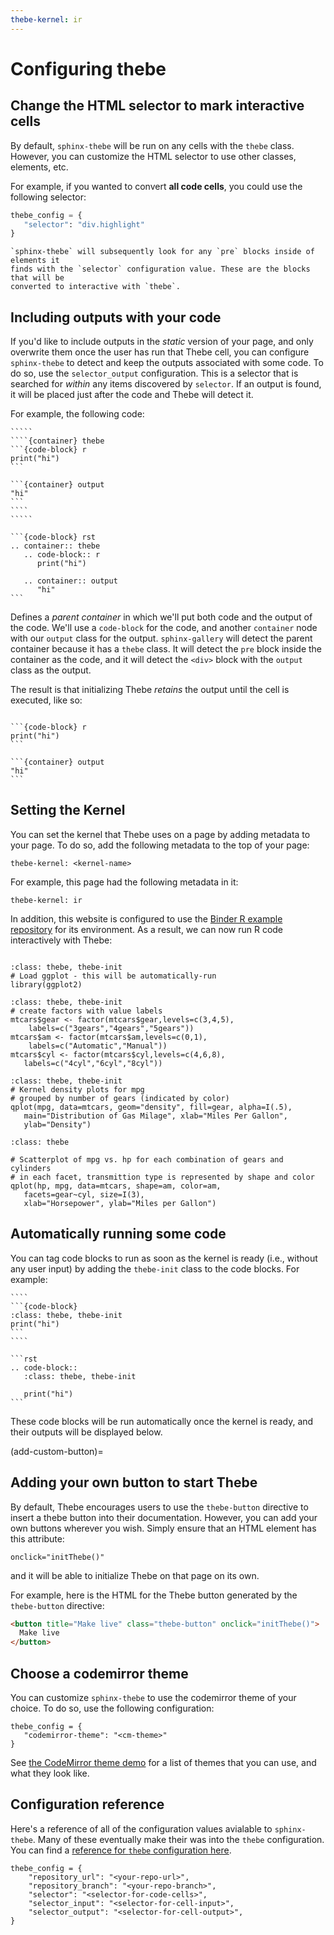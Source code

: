 ```yaml
---
thebe-kernel: ir
---
```


# Configuring thebe

## Change the HTML selector to mark interactive cells

By default, `sphinx-thebe` will be run on any cells with the `thebe` class.
However, you can customize the HTML selector to use other classes, elements, etc.

For example, if you wanted to convert **all code cells**, you could use the following
selector:

```python
thebe_config = {
   "selector": "div.highlight"
}
```

```{note}
`sphinx-thebe` will subsequently look for any `pre` blocks inside of elements it
finds with the `selector` configuration value. These are the blocks that will be
converted to interactive with `thebe`.
```

## Including outputs with your code

If you'd like to include outputs in the *static* version of your page, and only
overwrite them once the user has run that Thebe cell, you can configure `sphinx-thebe`
to detect and keep the outputs associated with some code. To do so, use
the `selector_output` configuration. This is a selector that is searched for *within* any
items discovered by `selector`. If an output is found, it will be placed just after the
code and Thebe will detect it.

For example, the following code:

``````{tabbed} MyST Markdown
`````
````{container} thebe
```{code-block} r
print("hi")
```

```{container} output
"hi"
```
````
`````
``````

``````{tabbed} reStructuredText
```{code-block} rst
.. container:: thebe
   .. code-block:: r
      print("hi")

   .. container:: output
      "hi"
```
``````

Defines a *parent container* in which we'll put both code and the output of the
code. We'll use a `code-block` for the code, and another `container` node with our
`output` class for the output. `sphinx-gallery` will detect the parent container because
it has a `thebe` class. It will detect the `pre` block inside the container as the
code, and it will detect the `<div>` block with the `output` class as the output.

The result is that initializing Thebe *retains* the output until the cell is
executed, like so:

```{thebe-button}
```

````{container} thebe
```{code-block} r
print("hi")
```

```{container} output
"hi"
```
````

## Setting the Kernel

You can set the kernel that Thebe uses on a page by adding metadata to your
page. To do so, add the following metadata to the top of your page:

```
thebe-kernel: <kernel-name>
```

For example, this page had the following metadata in it:

```
thebe-kernel: ir
```

In addition, this website is configured to use the [Binder R example repository](https://github.com/binder-examples/r)
for its environment. As a result, we can now run R code interactively with Thebe:


```{thebe-button} Launch thebe in R
```

```{code-block}
:class: thebe, thebe-init
# Load ggplot - this will be automatically-run
library(ggplot2)
```

```{code-block}
:class: thebe, thebe-init
# create factors with value labels
mtcars$gear <- factor(mtcars$gear,levels=c(3,4,5),
  	labels=c("3gears","4gears","5gears"))
mtcars$am <- factor(mtcars$am,levels=c(0,1),
  	labels=c("Automatic","Manual"))
mtcars$cyl <- factor(mtcars$cyl,levels=c(4,6,8),
   labels=c("4cyl","6cyl","8cyl"))
```

```{code-block}
:class: thebe, thebe-init
# Kernel density plots for mpg
# grouped by number of gears (indicated by color)
qplot(mpg, data=mtcars, geom="density", fill=gear, alpha=I(.5),
   main="Distribution of Gas Milage", xlab="Miles Per Gallon",
   ylab="Density")
```

```{code-block}
:class: thebe

# Scatterplot of mpg vs. hp for each combination of gears and cylinders
# in each facet, transmittion type is represented by shape and color
qplot(hp, mpg, data=mtcars, shape=am, color=am,
   facets=gear~cyl, size=I(3),
   xlab="Horsepower", ylab="Miles per Gallon")
```

## Automatically running some code

You can tag code blocks to run as soon as the kernel is ready (i.e., without any user input)
by adding the `thebe-init` class to the code blocks. For example:

`````{tabbed} MyST Markdown
````
```{code-block}
:class: thebe, thebe-init
print("hi")
```
````
`````
`````{tabbed} reStructuredText
```rst
.. code-block::
   :class: thebe, thebe-init
   
   print("hi")
```
`````

These code blocks will be run automatically once the kernel is ready, and their outputs
will be displayed below.


(add-custom-button)=
## Adding your own button to start Thebe

By default, Thebe encourages users to use the `thebe-button` directive to
insert a thebe button into their documentation. However, you can add your own
buttons wherever you wish. Simply ensure that an HTML element has this attribute:

```
onclick="initThebe()"
```

and it will be able to initialize Thebe on that page on its own.

For example, here is the HTML for the Thebe button generated by the `thebe-button`
directive:

```html
<button title="Make live" class="thebe-button" onclick="initThebe()">
  Make live
</button>
```

## Choose a codemirror theme

You can customize `sphinx-thebe` to use the codemirror theme of your choice.
To do so, use the following configuration:

```
thebe_config = {
   "codemirror-theme": "<cm-theme>"
}
```

See [the CodeMirror theme demo](https://codemirror.net/demo/theme.html) for a list
of themes that you can use, and what they look like.


## Configuration reference

Here's a reference of all of the configuration values avialable to `sphinx-thebe`.
Many of these eventually make their was into the `thebe` configuration. You can
find a [reference for `thebe` configuration here](https://thebelab.readthedocs.io/en/latest/config_reference.html).

```
thebe_config = {
    "repository_url": "<your-repo-url>",
    "repository_branch": "<your-repo-branch>",
    "selector": "<selector-for-code-cells>",
    "selector_input": "<selector-for-cell-input>",
    "selector_output": "<selector-for-cell-output>",
}
```
